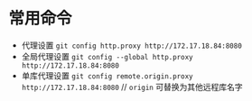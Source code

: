 # 常用命令

- 代理设置 `git config http.proxy http://172.17.18.84:8080`
- 全局代理设置 `git config --global http.proxy http://172.17.18.84:8080`
- 单库代理设置 `git config remote.origin.proxy http://172.17.18.84:8080` // `origin` 可替换为其他远程库名字
